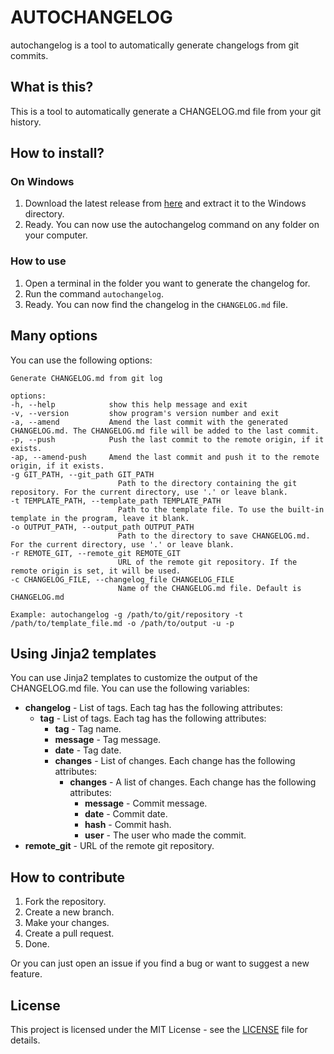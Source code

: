 # AUTOCHANGELOG

autochangelog is a tool to automatically generate changelogs from git commits.

## What is this?

This is a tool to automatically generate a CHANGELOG.md file from your git history.

## How to install?

### On Windows

1. Download the latest release from [here](https://guisaldanha.com/downloads/autochangelog.exe) and extract it to the Windows directory.
2. Ready. You can now use the autochangelog command on any folder on your computer.

### How to use

1. Open a terminal in the folder you want to generate the changelog for.
2. Run the command `autochangelog`.
3. Ready. You can now find the changelog in the `CHANGELOG.md` file.

## Many options

You can use the following options:

    Generate CHANGELOG.md from git log

    options:
    -h, --help            show this help message and exit
    -v, --version         show program's version number and exit
    -a, --amend           Amend the last commit with the generated CHANGELOG.md. The CHANGELOG.md file will be added to the last commit.
    -p, --push            Push the last commit to the remote origin, if it exists.
    -ap, --amend-push     Amend the last commit and push it to the remote origin, if it exists.
    -g GIT_PATH, --git_path GIT_PATH
                            Path to the directory containing the git repository. For the current directory, use '.' or leave blank.
    -t TEMPLATE_PATH, --template_path TEMPLATE_PATH
                            Path to the template file. To use the built-in template in the program, leave it blank.
    -o OUTPUT_PATH, --output_path OUTPUT_PATH
                            Path to the directory to save CHANGELOG.md. For the current directory, use '.' or leave blank.
    -r REMOTE_GIT, --remote_git REMOTE_GIT
                            URL of the remote git repository. If the remote origin is set, it will be used.
    -c CHANGELOG_FILE, --changelog_file CHANGELOG_FILE
                            Name of the CHANGELOG.md file. Default is CHANGELOG.md

    Example: autochangelog -g /path/to/git/repository -t /path/to/template_file.md -o /path/to/output -u -p

## Using Jinja2 templates

You can use Jinja2 templates to customize the output of the CHANGELOG.md file. You can use the following variables:

- **changelog** - List of tags. Each tag has the following attributes:
  - **tag** - List of tags. Each tag has the following attributes:
    - **tag** - Tag name.
    - **message** - Tag message.
    - **date** - Tag date.
    - **changes** - List of changes. Each change has the following attributes:
      - **changes** - A list of changes. Each change has the following attributes:
        - **message** - Commit message.
        - **date** - Commit date.
        - **hash** - Commit hash.
        - **user** - The user who made the commit.
- **remote_git** - URL of the remote git repository.

## How to contribute

1. Fork the repository.
2. Create a new branch.
3. Make your changes.
4. Create a pull request.
5. Done.

Or you can just open an issue if you find a bug or want to suggest a new feature.

## License

This project is licensed under the MIT License - see the [LICENSE](LICENSE) file for details.
